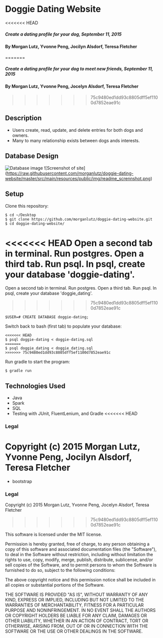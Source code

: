# Doggie Dating Website

<<<<<<< HEAD
##### Create a dating profile for your dog, September 11, 2015

#### By Morgan Lutz, Yvonne Peng, Jocilyn Alsdorf, Teresa Fletcher
=======
##### Create a dating profile for your dog to meet new friends, September 11, 2015

#### By Morgan Lutz, Yvonne Peng, Jocelyn Alsdorf, Teresa Fletcher
>>>>>>> 75c9480ed1dd93c8805dff5ef1100d7852eae91c

## Description

* Users create, read, update, and delete entries for both dogs and owners.
* Many to many relationship exists between dogs ands interests.

## Database Design
![Database image](https://raw.githubusercontent.com/morganlutz/doggie-dating-website/master/src/main/resources/public/img/SQL-ScreenShot-2015-09-10.png)
![Screenshot of site] (https://raw.githubusercontent.com/morganlutz/doggie-dating-website/master/src/main/resources/public/img/readme_scrennshot.png)
## Setup

Clone this repository:
```
$ cd ~/Desktop
$ git clone https://github.com/morganlutz/doggie-dating-website.git
$ cd doggie-dating-website/
```
<<<<<<< HEAD
Open a second tab in terminal. Run postgres. Open a third tab. Run psql. In psql, create your database 'doggie-dating'.
=======
Open a second tab in terminal. Run postgres. Open a third tab. Run psql. In psql, create your database 'doggie_dating'.
>>>>>>> 75c9480ed1dd93c8805dff5ef1100d7852eae91c
```
$USER=# CREATE DATABASE doggie-dating;
```
Switch back to bash (first tab) to populate your database:
```
<<<<<<< HEAD
$ psql doggie-dating < doggie-dating.sql
=======
$ psql doggie_dating < doggie_dating.sql
>>>>>>> 75c9480ed1dd93c8805dff5ef1100d7852eae91c
```
Run gradle to start the program:
```
$ gradle run
```

## Technologies Used
* Java
* Spark
* SQL
* Testing with JUnit, FluentLenium, and Gradle
<<<<<<< HEAD

### Legal

Copyright (c) 2015 Morgan Lutz, Yvonne Peng, Jocilyn Alsdorf, Teresa Fletcher
=======
* bootstrap

### Legal

Copyright (c) 2015 Morgan Lutz, Yvonne Peng, Jocelyn Alsdorf, Teresa Fletcher
>>>>>>> 75c9480ed1dd93c8805dff5ef1100d7852eae91c

This software is licensed under the MIT license.

Permission is hereby granted, free of charge, to any person obtaining a copy
of this software and associated documentation files (the "Software"), to deal
in the Software without restriction, including without limitation the rights
to use, copy, modify, merge, publish, distribute, sublicense, and/or sell
copies of the Software, and to permit persons to whom the Software is
furnished to do so, subject to the following conditions:

The above copyright notice and this permission notice shall be included in
all copies or substantial portions of the Software.

THE SOFTWARE IS PROVIDED "AS IS", WITHOUT WARRANTY OF ANY KIND, EXPRESS OR
IMPLIED, INCLUDING BUT NOT LIMITED TO THE WARRANTIES OF MERCHANTABILITY,
FITNESS FOR A PARTICULAR PURPOSE AND NONINFRINGEMENT. IN NO EVENT SHALL THE
AUTHORS OR COPYRIGHT HOLDERS BE LIABLE FOR ANY CLAIM, DAMAGES OR OTHER
LIABILITY, WHETHER IN AN ACTION OF CONTRACT, TORT OR OTHERWISE, ARISING FROM,
OUT OF OR IN CONNECTION WITH THE SOFTWARE OR THE USE OR OTHER DEALINGS IN
THE SOFTWARE.
